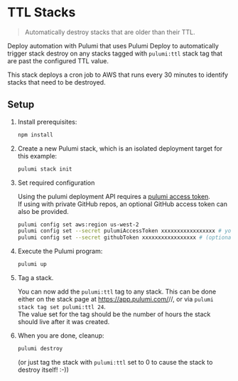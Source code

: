 # TTL Stacks

> Automatically destroy stacks that are older than their TTL.  

Deploy automation with Pulumi that uses Pulumi Deploy to automatically trigger stack destroy on any stacks tagged with `pulumi:ttl` stack tag that are past the configured TTL value.

This stack deploys a cron job to AWS that runs every 30 minutes to identify stacks that need to be destroyed.  

## Setup

1. Install prerequisites:

    ```bash
    npm install
    ```

1. Create a new Pulumi stack, which is an isolated deployment target for this example:

    ```bash
    pulumi stack init
    ```

1. Set required configuration

    Using the pulumi deployment API requires a [pulumi access token](https://www.pulumi.com/docs/intro/pulumi-service/accounts/#access-tokens).  
    If using with private GitHub repos, an optional GitHub access token can also be provided. 

    ```bash
    pulumi config set aws:region us-west-2
    pulumi config set --secret pulumiAccessToken xxxxxxxxxxxxxxxxx # your Pulumi access token
    pulumi config set --secret githubToken xxxxxxxxxxxxxxxxx # (optional) your GitHub access token
    ```

1. Execute the Pulumi program:

    ```bash
    pulumi up
    ```

1. Tag a stack.

    You can now add the `pulumi:ttl` tag to any stack.  This can be done either on the stack page at https://app.pulumi.com/<org>/<project>/<stack>, or via `pulumi stack tag set pulumi:ttl 24`.  
    The value set for the tag should be the number of hours the stack should live after it was created.

1. When you are done, cleanup:

    ```bash
    pulumi destroy
    ```  

    (or just tag the stack with `pulumi:ttl` set to 0 to cause the stack to destroy itself! :-))
